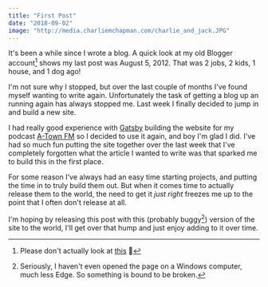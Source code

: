 ```yaml
---
title: "First Post"
date: "2018-09-02"
image: "http://media.charliemchapman.com/charlie_and_jack.JPG"
---
```


It's been a while since I wrote a blog.  A quick look at my old Blogger account[^1] shows my last post was August 5, 2012.  That was 2 jobs, 2 kids, 1 house, and 1 dog ago!

I'm not sure why I stopped, but over the last couple of months I've found myself wanting to write again. Unfortunately the task of getting a blog up an running again has always stopped me.  Last week I finally decided to jump in and build a new site.

I had really good experience with [Gatsby](https://www.gatsbyjs.org/) building the website for my podcast [A-Town FM](https://atownfm.com/) so I decided to use it again, and boy I'm glad I did.  I've had so much fun putting the site together over the last week that I've completely forgotten what the article I wanted to write was that sparked me to build this in the first place.

For some reason I've always had an easy time starting projects, and putting the time in to truly build them out.  But when it comes time to actually release them to the world, the need to get it *just right* freezes me up to the point that I often don't release at all.

I'm hoping by releasing this post with this (probably buggy[^2]) version of the site to the world, I'll get over that hump and just enjoy adding to it over time.

[^1]: Please don't actually look at [this](https://charliechapman.blogspot.com/) 😬

[^2]: Seriously, I haven't even opened the page on a Windows computer, much less Edge.  So something is bound to be broken.